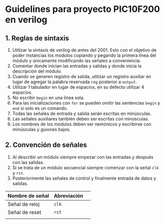 # Guidelines para proyecto PIC10F200 en verilog



## 1. Reglas de sintaxis

1. Utilizar la sintaxis de verilog de antes del 2001. Esto con el objetivo de poder instancias los módulos copiando y pegando la primera línea del módulo y únicamente modificando las señales a conveniencia.
2. Comentar donde inician las entradas y salidas y donde inicia la descripción del módulo.
3. Cuando se generen registro de salida, utilizar un registro auxiliar en lugar de agregar la palabra reservada `reg` posterior a `output`.
4. Utilizar 1 tabulador en lugar de espacios, en su defecto utilizar 4 espacios.
5. No escribir `begin` en una línea sola.
6. Para las inicializaciones con `for` se pueden omitir las sentencias `begin` y `end` si solo es un comando.
7. Todas las señales de entrada y salida serán escritas en minúsculas.
8. Las señales auxiliares también deben ser escritas con minúsculas.
9. Los nombres de los módulos deben ser nemónicos y escribirse con minúsculas y guiones bajos.



## 2. Convención de señales

1. Al describir un módulo siempre empezar con las entradas y después con las salidas.
2. Si se trata de un módulo secuencial siempre comenzar con la señal `clk` y `rst`.
3. Posteriormente las señales de control y finalmente entrada de datos y salidas.



| Nombre de señal | Abreviación |      |
| --------------- | ----------- | ---- |
| Señal de reloj  | `clk`       |      |
| Señal de reset  | `rst`       |      |
|                 |             |      |

